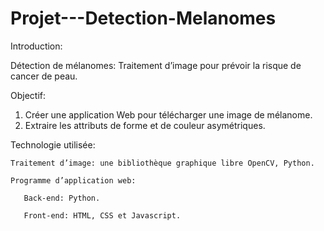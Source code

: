 # Projet---Detection-Melanomes

Introduction:

Détection de mélanomes:  Traitement d’image pour prévoir la risque de cancer de peau. 


Objectif:

1. Créer une application Web pour télécharger une image de mélanome.
2. Extraire les attributs de forme et de couleur asymétriques.
 
 
Technologie utilisée:

    Traitement d’image: une bibliothèque graphique libre OpenCV, Python.
    
    Programme d’application web:
    
       Back-end: Python.
       
       Front-end: HTML, CSS et Javascript.




